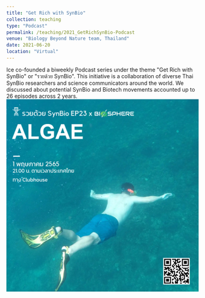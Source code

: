 ```yaml
---
title: "Get Rich with SynBio"
collection: teaching
type: "Podcast"
permalink: /teaching/2021_GetRichSynBio-Podcast
venue: "Biology Beyond Nature team, Thailand"
date: 2021-06-20
location: "Virtual"
---
```


Ice co-founded a biweekly Podcast series under the theme "Get Rich with SynBio" or "รวยด้วย SynBio".
This initiative is a collaboration of diverse Thai SynBio researchers and science communicators around the world.
We discussed about potential SynBio and Biotech movements accounted up to 26 episodes across 2 years.
<br/><img src='/images/GetRich_EP23_white.jpg'>